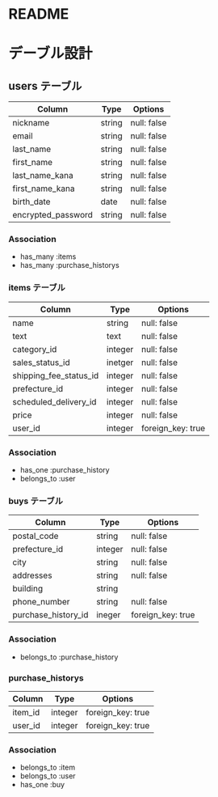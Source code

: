 # README

# デーブル設計


## users テーブル
| Column                | Type   | Options     |
| --------------------- | ------ | ----------- |
| nickname              | string | null: false |
| email                 | string | null: false |
| last_name             | string | null: false |
| first_name            | string | null: false |
| last_name_kana        | string | null: false |
| first_name_kana       | string | null: false |
| birth_date            | date   | null: false |
| encrypted_password    | string | null: false |

### Association
- has_many :items
- has_many :purchase_historys

### items テーブル

| Column                    | Type    | Options           |
| ------------------------- | ------- | ----------------- |
| name                      | string  |   null: false     |
| text                      | text    |   null: false     |
| category_id               | integer |   null: false     |
| sales_status_id           | inetger |   null: false     |
| shipping_fee_status_id    | integer |   null: false     |
| prefecture_id             | integer |   null: false     |
| scheduled_delivery_id     | integer |   null: false     |
| price                     | integer |   null: false     |
| user_id                   | integer | foreign_key: true |

### Association
- has_one    :purchase_history
- belongs_to :user

### buys テーブル

| Column                | Type    | Options           |
| --------------------- | ------- | ----------------- |
| postal_code           | string  | null: false       |
| prefecture_id         | integer | null: false       |
| city                  | string  | null: false       |
| addresses             | string  | null: false       |
| building              | string  |                   |
| phone_number          | string  | null: false       |
| purchase_history_id   | ineger  | foreign_key: true |

### Association
- belongs_to :purchase_history

### purchase_historys
| Column               | Type     | Options            |
| ---------------------| -------- | ------------------ |
| item_id              | integer  |  foreign_key: true |
| user_id              | integer  |  foreign_key: true |

### Association
- belongs_to :item 
- belongs_to :user
- has_one :buy


